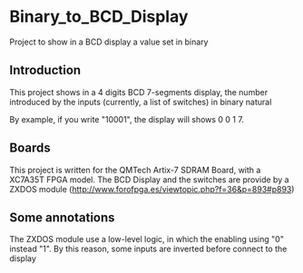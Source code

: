 # Binary_to_BCD_Display
Project to show in a BCD display a value set in binary 


## Introduction

This project shows in a 4 digits BCD 7-segments display, the number introduced by the inputs (currently, a list of switches) in binary natural

By example, if you write "10001", the display will shows 0 0 1 7.

## Boards

This project is written for the QMTech Artix-7 SDRAM Board, with a XC7A35T FPGA model. The BCD Display and the switches are provide by a ZXDOS module (http://www.forofpga.es/viewtopic.php?f=36&p=893#p893)

## Some annotations

The ZXDOS module use a low-level logic, in which the enabling using "0" instead "1". By this reason, some inputs are inverted before connect to the display



 
